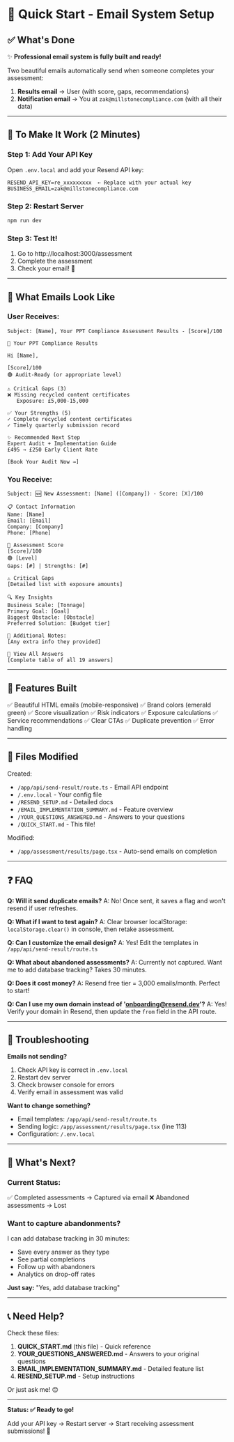 # 🚀 Quick Start - Email System Setup

## ✅ What's Done

✨ **Professional email system is fully built and ready!**

Two beautiful emails automatically send when someone completes your assessment:
1. **Results email** → User (with score, gaps, recommendations)
2. **Notification email** → You at `zak@millstonecompliance.com` (with all their data)

---

## 🎯 To Make It Work (2 Minutes)

### Step 1: Add Your API Key
Open `.env.local` and add your Resend API key:

```env
RESEND_API_KEY=re_xxxxxxxxx  ← Replace with your actual key
BUSINESS_EMAIL=zak@millstonecompliance.com
```

### Step 2: Restart Server
```bash
npm run dev
```

### Step 3: Test It!
1. Go to http://localhost:3000/assessment
2. Complete the assessment
3. Check your email! 📧

---

## 📧 What Emails Look Like

### User Receives:
```
Subject: [Name], Your PPT Compliance Assessment Results - [Score]/100

🎯 Your PPT Compliance Results

Hi [Name],

[Score]/100
🟢 Audit-Ready (or appropriate level)

⚠️ Critical Gaps (3)
❌ Missing recycled content certificates
   Exposure: £5,000-15,000

✅ Your Strengths (5)
✓ Complete recycled content certificates
✓ Timely quarterly submission record

✨ Recommended Next Step
Expert Audit + Implementation Guide
£495 → £250 Early Client Rate

[Book Your Audit Now →]
```

### You Receive:
```
Subject: 🆕 New Assessment: [Name] ([Company]) - Score: [X]/100

📋 Contact Information
Name: [Name]
Email: [Email]
Company: [Company]
Phone: [Phone]

🎯 Assessment Score
[Score]/100
🟢 [Level]
Gaps: [#] | Strengths: [#]

⚠️ Critical Gaps
[Detailed list with exposure amounts]

🔍 Key Insights
Business Scale: [Tonnage]
Primary Goal: [Goal]
Biggest Obstacle: [Obstacle]
Preferred Solution: [Budget tier]

💬 Additional Notes:
[Any extra info they provided]

📝 View All Answers
[Complete table of all 19 answers]
```

---

## 🎨 Features Built

✅ Beautiful HTML emails (mobile-responsive)
✅ Brand colors (emerald green)
✅ Score visualization
✅ Risk indicators
✅ Exposure calculations
✅ Service recommendations
✅ Clear CTAs
✅ Duplicate prevention
✅ Error handling

---

## 📁 Files Modified

Created:
- `/app/api/send-result/route.ts` - Email API endpoint
- `/.env.local` - Your config file
- `/RESEND_SETUP.md` - Detailed docs
- `/EMAIL_IMPLEMENTATION_SUMMARY.md` - Feature overview
- `/YOUR_QUESTIONS_ANSWERED.md` - Answers to your questions
- `/QUICK_START.md` - This file!

Modified:
- `/app/assessment/results/page.tsx` - Auto-send emails on completion

---

## ❓ FAQ

**Q: Will it send duplicate emails?**
A: No! Once sent, it saves a flag and won't resend if user refreshes.

**Q: What if I want to test again?**
A: Clear browser localStorage: `localStorage.clear()` in console, then retake assessment.

**Q: Can I customize the email design?**
A: Yes! Edit the templates in `/app/api/send-result/route.ts`

**Q: What about abandoned assessments?**
A: Currently not captured. Want me to add database tracking? Takes 30 minutes.

**Q: Does it cost money?**
A: Resend free tier = 3,000 emails/month. Perfect to start!

**Q: Can I use my own domain instead of 'onboarding@resend.dev'?**
A: Yes! Verify your domain in Resend, then update the `from` field in the API route.

---

## 🔧 Troubleshooting

**Emails not sending?**
1. Check API key is correct in `.env.local`
2. Restart dev server
3. Check browser console for errors
4. Verify email in assessment was valid

**Want to change something?**
- Email templates: `/app/api/send-result/route.ts`
- Sending logic: `/app/assessment/results/page.tsx` (line 113)
- Configuration: `/.env.local`

---

## 🎯 What's Next?

### Current Status:
✅ Completed assessments → Captured via email
❌ Abandoned assessments → Lost

### Want to capture abandonments?

I can add database tracking in 30 minutes:
- Save every answer as they type
- See partial completions
- Follow up with abandoners
- Analytics on drop-off rates

**Just say:** "Yes, add database tracking"

---

## 📞 Need Help?

Check these files:
1. **QUICK_START.md** (this file) - Quick reference
2. **YOUR_QUESTIONS_ANSWERED.md** - Answers to your original questions
3. **EMAIL_IMPLEMENTATION_SUMMARY.md** - Detailed feature list
4. **RESEND_SETUP.md** - Setup instructions

Or just ask me! 😊

---

**Status: ✅ Ready to go!**

Add your API key → Restart server → Start receiving assessment submissions! 🎉

